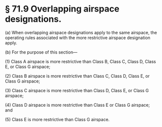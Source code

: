 # § 71.9   Overlapping airspace designations.

(a) When overlapping airspace designations apply to the same airspace, the operating rules associated with the more restrictive airspace designation apply. 


(b) For the purpose of this section—


(1) Class A airspace is more restrictive than Class B, Class C, Class D, Class E, or Class G airspace; 


(2) Class B airspace is more restrictive than Class C, Class D, Class E, or Class G airspace; 


(3) Class C airspace is more restrictive than Class D, Class E, or Class G airspace; 


(4) Class D airspace is more restrictive than Class E or Class G airspace; and 


(5) Class E is more restrictive than Class G airspace. 





